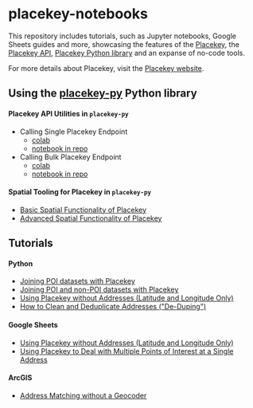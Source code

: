 # placekey-notebooks
This repository includes tutorials, such as Jupyter notebooks, Google Sheets guides and more, showcasing the features of the [Placekey](https://placekey.io), the [Placekey API](https://docs.placekey.io/), [Placekey Python library](https://github.com/Placekey/placekey-py) and an expanse of no-code tools. 

For more details about Placekey, visit the [Placekey website](https://placekey.io/).

## Using the [placekey-py](https://github.com/Placekey/placekey-py) Python library
#### Placekey API Utilities in `placekey-py`
* Calling Single Placekey Endpoint
    - [colab](https://colab.research.google.com/drive/1Uap9so3Es2PUo1mNaTswYqKmgD41Rebh?usp=sharing)
    - [notebook in repo](notebooks/Placekey_py_Simple_Getting_Started_Single.ipynb)
* Calling Bulk Placekey Endpoint
    - [colab](https://colab.research.google.com/drive/1y_81Kb-j1XXTxLP4B_LJXBZp2YoFJDHr?usp=sharing)
    - [notebook in repo](notebooks/Placekey_py_Simple_Getting_Started_Bulk.ipynb)


#### Spatial Tooling for Placekey in `placekey-py`
* [Basic Spatial Functionality of Placekey](https://placekey.github.io/placekey-notebooks/basic_functionality.html)
* [Advanced Spatial Functionality of Placekey](https://placekey.github.io/placekey-notebooks/advanced_functionality.html)


## Tutorials

#### Python
* [Joining POI datasets with Placekey](https://www.placekey.io/blog/joining-overture-and-npi-datasets)
* [Joining POI and non-POI datasets with Placekey](https://www.placekey.io/tutorials/joining-poi-and-non-poi-datasets-with-placekey)
* [Using Placekey without Addresses (Latitude and Longitude Only)](https://www.placekey.io/tutorials/using-placekey-without-addresses-latitude-and-longitude-only)
* [How to Clean and Deduplicate Addresses ("De-Duping")](https://www.placekey.io/tutorials/cleaning-duplicate-addresses-using-placekey)

#### Google Sheets
* [Using Placekey without Addresses (Latitude and Longitude Only)](https://www.placekey.io/tutorials/using-placekey-without-addresses-latitude-and-longitude-only)
* [Using Placekey to Deal with Multiple Points of Interest at a Single Address](https://www.placekey.io/tutorials/accounts-for-multiple-points-of-interest-at-a-single-address)

#### ArcGIS
* [Address Matching without a Geocoder](https://www.placekey.io/tutorials/address-matching-without-a-geocoder)